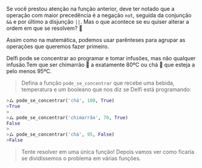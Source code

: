 Se você prestou atenção na função anterior, deve ter notado que a operação com maior precedência é a negação `not`, seguida da conjunção `&&` e  por último a disjunção `||`. Mas o que acontece se eu quiser alterar a ordem em que se resolvem? :thought_balloon:

Assim como na matemática, podemos usar parênteses para agrupar as operações que queremos fazer primeiro.

Delfi pode se concentrar ao programar e tomar infusões, mas não qualquer infusão.Tem que ser chimarrão :mate: a exatamente 80ºC ou chá :tea: que esteja a pelo menos 95ºC.

> Defina a função `pode_se_concentrar` que recebe uma bebida, temperatura e um booleano que nos diz se Delfi está programando:
>
``` python
>ム pode_se_concentrar('chá', 100, True)
>True
>
>ム pode_se_concentrar('chimarrão', 70, True)
False
>
>ム pode_se_concentrar('chá', 95, False)
>False
```
> Tente resolver em uma única função! Depois vamos ver como ficaria se dividíssemos o problema em várias funções.

